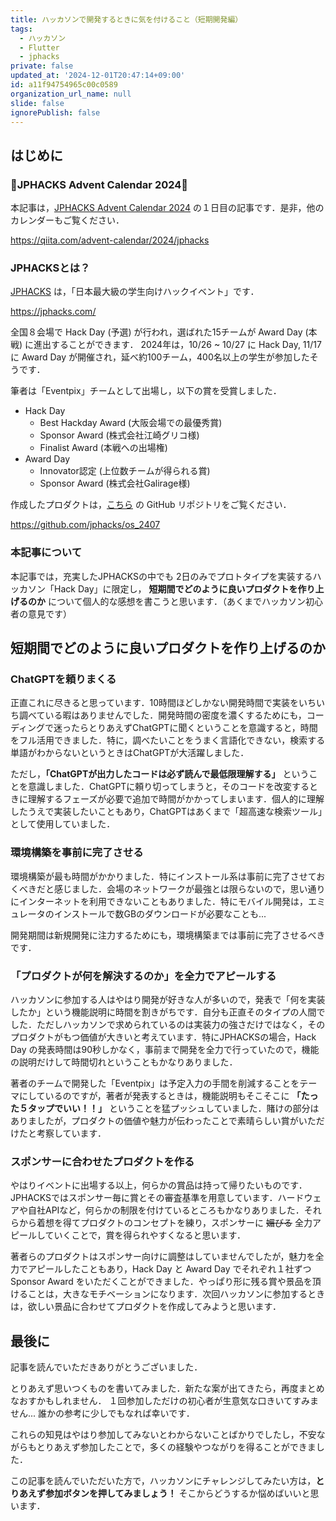 ```yaml
---
title: ハッカソンで開発するときに気を付けること（短期開発編）
tags:
  - ハッカソン
  - Flutter
  - jphacks
private: false
updated_at: '2024-12-01T20:47:14+09:00'
id: a11f94754965c00c0589
organization_url_name: null
slide: false
ignorePublish: false
---
```

## はじめに

### 🎄JPHACKS Advent Calendar 2024🎄

本記事は，[JPHACKS Advent Calendar 2024](https://qiita.com/advent-calendar/2024/jphacks) の１日目の記事です．是非，他のカレンダーもご覧ください．

https://qiita.com/advent-calendar/2024/jphacks

### JPHACKSとは？

[JPHACKS](https://jphacks.com/) は，「日本最大級の学生向けハックイベント」です．

https://jphacks.com/

全国８会場で Hack Day (予選) が行われ，選ばれた15チームが Award Day (本戦) に進出することができます．
2024年は，10/26 ~ 10/27 に Hack Day, 11/17 に Award Day が開催され，延べ約100チーム，400名以上の学生が参加したそうです．

筆者は「Eventpix」チームとして出場し，以下の賞を受賞しました．

* Hack Day
    * Best Hackday Award (大阪会場での最優秀賞)
    * Sponsor Award (株式会社江崎グリコ様)
    * Finalist Award (本戦への出場権)
* Award Day
    * Innovator認定 (上位数チームが得られる賞)
    * Sponsor Award (株式会社Galirage様)

作成したプロダクトは，[こちら](https://github.com/jphacks/os_2407) の GitHub リポジトリをご覧ください．

https://github.com/jphacks/os_2407

### 本記事について

本記事では，充実したJPHACKSの中でも 2日のみでプロトタイプを実装するハッカソン「Hack Day」に限定し，
**短期間でどのように良いプロダクトを作り上げるのか** について個人的な感想を書こうと思います．（あくまでハッカソン初心者の意見です）

## 短期間でどのように良いプロダクトを作り上げるのか

### ChatGPTを頼りまくる

正直これに尽きると思っています．10時間ほどしかない開発時間で実装をいちいち調べている暇はありませんでした．開発時間の密度を濃くするためにも，コーディングで迷ったらとりあえずChatGPTに聞くということを意識すると，時間をフル活用できました．特に，調べたいことをうまく言語化できない，検索する単語がわからないというときはChatGPTが大活躍しました．

ただし，**「ChatGPTが出力したコードは必ず読んで最低限理解する」** ということを意識しました．ChatGPTに頼り切ってしまうと，そのコードを改変するときに理解するフェーズが必要で追加で時間がかかってしまいます．個人的に理解したうえで実装したいこともあり，ChatGPTはあくまで「超高速な検索ツール」として使用していました．

### 環境構築を事前に完了させる

環境構築が最も時間がかかりました．特にインストール系は事前に完了させておくべきだと感じました．会場のネットワークが最強とは限らないので，思い通りにインターネットを利用できないこともありました．特にモバイル開発は，エミュレータのインストールで数GBのダウンロードが必要なことも...

開発期間は新規開発に注力するためにも，環境構築までは事前に完了させるべきです．

### 「プロダクトが何を解決するのか」を全力でアピールする

ハッカソンに参加する人はやはり開発が好きな人が多いので，発表で「何を実装したか」という機能説明に時間を割きがちです．自分も正直そのタイプの人間でした．ただしハッカソンで求められているのは実装力の強さだけではなく，そのプロダクトがもつ価値が大きいと考えています．特にJPHACKSの場合，Hack Day の発表時間は90秒しかなく，事前まで開発を全力で行っていたので，機能の説明だけして時間切れということもかなりありました．

著者のチームで開発した「Eventpix」は予定入力の手間を削減することをテーマにしているのですが，著者が発表するときは，機能説明もそこそこに **「たった５タップでいい！！」** ということを猛プッシュしていました．賭けの部分はありましたが，プロダクトの価値や魅力が伝わったことで素晴らしい賞がいただけたと考察しています．

### スポンサーに合わせたプロダクトを作る

やはりイベントに出場する以上，何らかの賞品は持って帰りたいものです．JPHACKSではスポンサー毎に賞とその審査基準を用意しています．ハードウェアや自社APIなど，何らかの制限を付けているところもかなりありました．それらから着想を得てプロダクトのコンセプトを練り，スポンサーに ~~媚びる~~ 全力アピールしていくことで，賞を得られやすくなると思います．

著者らのプロダクトはスポンサー向けに調整はしていませんでしたが，魅力を全力でアピールしたこともあり，Hack Day と Award Day でそれぞれ１社ずつ Sponsor Award をいただくことができました．やっぱり形に残る賞や景品を頂けることは，大きなモチベーションになります．次回ハッカソンに参加するときは，欲しい景品に合わせてプロダクトを作成してみようと思います．

## 最後に

記事を読んでいただきありがとうございました．

とりあえず思いつくものを書いてみました．新たな案が出てきたら，再度まとめなおすかもしれません．
１回参加しただけの初心者が生意気な口きいてすみません...
誰かの参考に少しでもなれば幸いです．

これらの知見はやはり参加してみないとわからないことばかりでしたし，不安ながらもとりあえず参加したことで，多くの経験やつながりを得ることができました．

この記事を読んでいただいた方で，ハッカソンにチャレンジしてみたい方は，**とりあえず参加ボタンを押してみましょう！**
そこからどうするか悩めばいいと思います．
